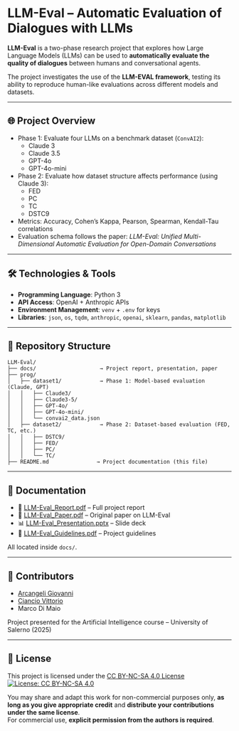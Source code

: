# LLM-Eval – Automatic Evaluation of Dialogues with LLMs

**LLM-Eval** is a two-phase research project that explores how Large Language Models (LLMs) can be used to **automatically evaluate the quality of dialogues** between humans and conversational agents.

The project investigates the use of the **LLM-EVAL framework**, testing its ability to reproduce human-like evaluations across different models and datasets.

---

## 🌐 Project Overview

- Phase 1: Evaluate four LLMs on a benchmark dataset (`ConvAI2`):
  - Claude 3
  - Claude 3.5
  - GPT-4o
  - GPT-4o-mini
- Phase 2: Evaluate how dataset structure affects performance (using Claude 3):
  - FED
  - PC
  - TC
  - DSTC9
- Metrics: Accuracy, Cohen’s Kappa, Pearson, Spearman, Kendall-Tau correlations
- Evaluation schema follows the paper: *LLM-Eval: Unified Multi-Dimensional Automatic Evaluation for Open-Domain Conversations*

---

## 🛠️ Technologies & Tools

- **Programming Language**: Python 3
- **API Access**: OpenAI + Anthropic APIs
- **Environment Management**: `venv` + `.env` for keys
- **Libraries**: `json`, `os`, `tqdm`, `anthropic`, `openai`, `sklearn`, `pandas`, `matplotlib`

---

## 📁 Repository Structure

```plaintext
LLM-Eval/
├── docs/                    → Project report, presentation, paper
├── prog/
│   ├── dataset1/            → Phase 1: Model-based evaluation (Claude, GPT)
│   │   ├── Claude3/
│   │   ├── Claude3-5/
│   │   ├── GPT-4o/
│   │   ├── GPT-4o-mini/
│   │   └── convai2_data.json
│   ├── dataset2/            → Phase 2: Dataset-based evaluation (FED, TC, etc.)
│   │   ├── DSTC9/
│   │   ├── FED/
│   │   ├── PC/
│   │   └── TC/
├── README.md               → Project documentation (this file)
```

---

## 📄 Documentation

- 📘 [LLM-Eval_Report.pdf](docs/LLM-Eval_Report.pdf) – Full project report  
- 📰 [LLM-Eval_Paper.pdf](docs/LLM-Eval_Paper.pdf) – Original paper on LLM-Eval  
- 📊 [LLM-Eval_Presentation.pptx](docs/LLM-Eval_Presentation.pptx) – Slide deck  
- 📝 [LLM-Eval_Guidelines.pdf](docs/LLM-Eval_Guidelines.pdf) – Project guidelines

All located inside `docs/`.

---

## 👥 Contributors

- [Arcangeli Giovanni](https://github.com/GiovanniArcangeli)
- [Ciancio Vittorio](https://github.com/VittorioCiancio)
- Marco Di Maio

Project presented for the Artificial Intelligence course – University of Salerno (2025)

---

## 📄 License

This project is licensed under the [CC BY-NC-SA 4.0 License](https://creativecommons.org/licenses/by-nc-sa/4.0/)  
[![License: CC BY-NC-SA 4.0](https://licensebuttons.net/l/by-nc-sa/4.0/88x31.png)](https://creativecommons.org/licenses/by-nc-sa/4.0/)  

You may share and adapt this work for non-commercial purposes only, **as long as you give appropriate credit** and **distribute your contributions under the same license**.  
For commercial use, **explicit permission from the authors is required**.

